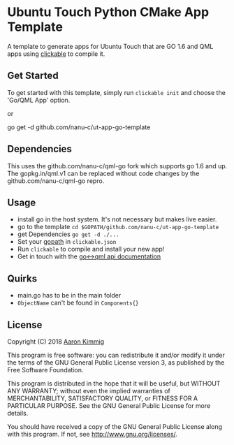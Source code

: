 # Ubuntu Touch Python CMake App Template

A template to generate apps for Ubuntu Touch that are GO 1.6 and QML apps using [clickable](http://clickable.bhdouglass.com/en/latest/) to compile it.

## Get Started

To get started with this template, simply run `clickable init` and choose the
'Go/QML App' option.

or

go get -d github.com/nanu-c/ut-app-go-template

## Dependencies

This uses the github.com/nanu-c/qml-go fork which supports go 1.6 and up.
The gopkg.in/qml.v1 can be replaced without code changes by the github.com/nanu-c/qml-go repro.

## Usage
* install go in the host system. It's not necessary but makes live easier.
* go to the template `cd $GOPATH/github.com/nanu-c/ut-app-go-template`
* get Dependencies `go get -d ./...`
* Set your [gopath](https://github.com/golang/go/wiki/GOPATH) in `clickable.json`
* Run `clickable` to compile and install your new app!
* Get in touch with the [go<->qml api documentation](https://godoc.org/gopkg.in/qml.v1)

## Quirks

* main.go has to be in the main folder
* `ObjectName` can't be found in `Components{}`

## License

Copyright (C) 2018 [Aaron Kimmig](http://nanu-c.org)

This program is free software: you can redistribute it and/or modify it under the terms of the GNU General Public License version 3, as published
by the Free Software Foundation.

This program is distributed in the hope that it will be useful, but WITHOUT ANY WARRANTY; without even the implied warranties of MERCHANTABILITY, SATISFACTORY QUALITY, or FITNESS FOR A PARTICULAR PURPOSE.  See the GNU General Public License for more details.

You should have received a copy of the GNU General Public License along with this program.  If not, see <http://www.gnu.org/licenses/>.
